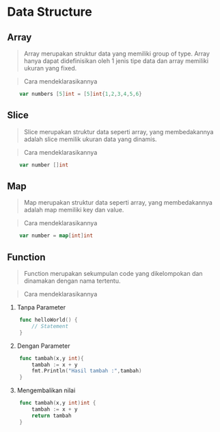 # Data Structure

## Array 
> Array merupakan struktur data yang memiliki group of type. Array hanya dapat didefinisikan oleh 1 jenis tipe data dan array memiliki ukuran yang fixed.

> Cara mendeklarasikannya
```go 
    var numbers [5]int = [5]int{1,2,3,4,5,6}
```
## Slice
> Slice merupakan struktur data seperti array, yang membedakannya adalah slice memilik ukuran data yang dinamis.

> Cara mendeklarasikannya
```go
    var number []int
```

## Map
> Map merupakan struktur data seperti array, yang membedakannya adalah map memiliki key dan value.

> Cara mendeklarasikannya
```go
    var number = map[int]int
```

## Function

> Function merupakan sekumpulan code yang dikelompokan dan dinamakan dengan nama tertentu.

> Cara mendeklarasikannya
1. Tanpa Parameter
```go
    func helloWorld() {
        // Statement
    }
```
2. Dengan Parameter
```go
    func tambah(x,y int){
        tambah := x + y
        fmt.Println("Hasil tambah :",tambah)
    }
```
3. Mengembalikan nilai
```go
    func tambah(x,y int)int {
        tambah := x + y
        return tambah
    }
```